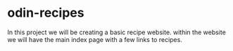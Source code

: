 # odin-recipes

In this project we will be creating a basic recipe website. within the 
website we will have the main index page with a few links to recipes.